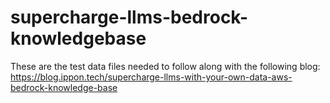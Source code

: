 # supercharge-llms-bedrock-knowledgebase

These are the test data files needed to follow along with the following blog: 
https://blog.ippon.tech/supercharge-llms-with-your-own-data-aws-bedrock-knowledge-base
